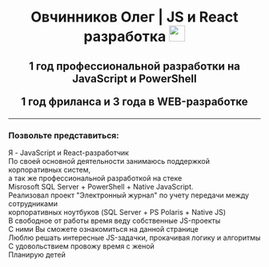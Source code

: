 
<h1 align="center">
  Овчинников Олег | JS и React разработка
  <img src="https://github.com/blackcater/blackcater/raw/main/images/Hi.gif" height="32"/>
</h1>
<h2 align="center">
  <p>1 год профессиональной разработки на JavaScript и PowerShell</p>
  <p>1 год фриланса и 3 года в WEB-разработке</p>
</h2>

---

<h3>Позвольте представиться:</h3>
Я - JavaScript и React-разработчик<br>
По своей основной деятельности занимаюсь поддержкой корпоративных систем,<br>
а так же профессиональной разработкой на стеке<br>
Misrosoft SQL Server + PowerShell + Native JavaScript.<br>
Реализовал проект "Электронный журнал" по учету передачи между сотрудниками<br>
корпоративных ноутбуков (SQL Server + PS Polaris + Native JS)<br>
В свободное от работы время веду собственные JS-проекты<br>
С ними Вы сможете ознакомиться на данной странице<br>
Люблю решать интересные JS-задачки, прокачивая логику и алгоритмы<br>
С удовольствием провожу время с женой<br>
Планирую детей</p>












<!--
**Jade-Dragon88/Jade-Dragon88** is a ✨ _special_ ✨ repository because its `README.md` (this file) appears on your GitHub profile.

Here are some ideas to get you started:

- 🔭 I’m currently working on ...
- 🌱 I’m currently learning ...
- 👯 I’m looking to collaborate on ...
- 🤔 I’m looking for help with ...
- 💬 Ask me about ...
- 📫 How to reach me: ...
- 😄 Pronouns: ...
- ⚡ Fun fact: ...
-->
